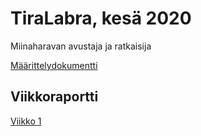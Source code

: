 # TiraLabra, kesä 2020

Miinaharavan avustaja ja ratkaisija

[Määrittelydokumentti](https://github.com/samilait/minesweeper/tree/master/documentation/specification.md)

## Viikkoraportti

[Viikko 1](https://github.com/samilait/minesweeper/tree/master/documentation/viikkoraportti1.md)